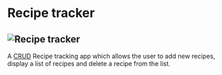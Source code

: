 # Recipe tracker

## ![Recipe tracker](https://i.postimg.cc/GhWYfPxL/Screenshot-2023-07-14-at-2-38-21-PM.png "Recipe tracking CRUD app")

A [CRUD](https://en.wikipedia.org/wiki/Create%2C_read%2C_update_and_delete) Recipe tracking app which allows the user to add new recipes, display a list of recipes and delete a recipe from the list.
